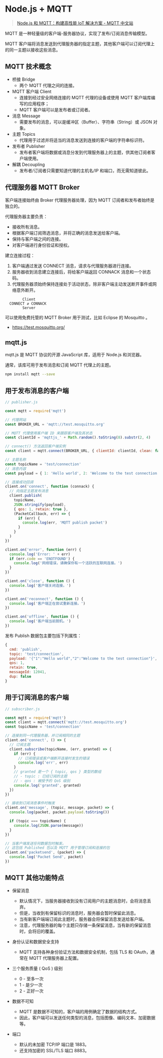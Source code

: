 # Node.js + MQTT

> [Node.js 和 MQTT：构建高性能 IoT 解决方案 - MQTT 中文站](https://www.mqtt.cn/1083.html)

MQTT 是一种轻量级的客户端-服务器协议，实现了发布/订阅消息传输模型。

MQTT 客户端将消息发送到代理服务器的指定主题，其他客户端可以订阅代理上的同一主题以接收这些消息。

## MQTT 技术概念

- 桥接 Bridge
  - 两个 MQTT 代理之间的连接。
- MQTT 客户端 Client
  - 连接到经过安全网络连接的 MQTT 代理的设备或使用 MQTT 客户端库编写的应用程序；
  - MQTT 客户端可以是发布者或订阅者。
- 消息 Message
  - 需要发布的消息，可以是缓冲区（Buffer）、字符串（String）或 JSON 对象。
- 主题 Topics
  - 代理用于过滤并将适当的消息发送到连接的客户端的字符串标识符。
- 发布者 Publisher
  - 发布者客户端将数据或消息分发到代理服务器上的主题，供其他订阅者客户端使用。
- 解耦 Decoupling
  - 发布者/订阅者只需要知道代理的主机名/IP 和端口，而无需知道彼此。

## 代理服务器 MQTT Broker

客户端连接始终由 Broker 代理服务器处理，因为 MQTT 订阅者和发布者始终是独立的。

代理服务器主要负责：

- 接收所有消息。
- 根据客户端订阅筛选消息，并将正确的消息发送给客户端。
- 保持与客户端之间的连接。
- 对客户端进行身份验证和授权。

建立连接过程：

1. 客户端通过发送 CONNECT 消息，请求与代理服务器进行连接。
2. 服务器收到消息建立连接后，将给客户端返回 CONNACK 消息和一个状态码。
3. 代理服务器须始终保持连接处于活动状态，除非客户端主动发送断开事件或网络意外断开。

```
        Client
  CONNECT ⇵ CONNACK
        Server
```

可以使用免费托管的 MQTT Broker 用于测试，比如 Eclipse 的 Mosquitto 。

- <https://test.mosquitto.org/>

## mqtt.js

mqtt.js 是 MQTT 协议的开源 JavaScript 库，适用于 Node.js 和浏览器。

通常，该库可用于发布消息和订阅 MQTT 代理上的主题。

```sh
npm install mqtt --save
```

## 用于发布消息的客户端

```js
// publisher.js

const mqtt = require('mqtt')

// 代理网站
const BROKER_URL = 'mqtt://test.mosquitto.org'

// MQTT 代理使用客户端 ID 来跟踪客户端及其状态
const clientId = 'mqttjs_' + Math.random().toString(8).substr(2, 4)

// connect() 方法返回客户端实例
const client = mqtt.connect(BROKER_URL, { clientId: clientId, clean: false })

// 主题名称
const topicName = 'test/connection'
// 消息内容
const payload = { 1: 'Hello world', 2: 'Welcome to the test connection' }

// 连接成功回调
client.on('connect', function (connack) {
  // 向指定主题发布消息
  client.publish(
    topicName,
    JSON.stringify(payload),
    { qos: 1, retain: true },
    (PacketCallback, err) => {
      if (err) {
        console.log(err, 'MQTT publish packet')
      }
    }
  )
})

client.on('error', function (err) {
  console.log('Error: ' + err)
  if (err.code == 'ENOTFOUND') {
    console.log('网络错误，请确保你有一个活跃的互联网连接。')
  }
})

client.on('close', function () {
  console.log('客户端关闭连接。')
})

client.on('reconnect', function () {
  console.log('客户端正在尝试重新连接。')
})

client.on('offline', function () {
  console.log('客户端当前脱机。')
})
```

发布 Publish 数据包主要包括下列属性：

```js
{
  cmd: 'publish',
  topic: 'test/connection',
  payload: '{"1":"Hello world","2":"Welcome to the test connection"}',
  qos: 1,
  retain: true,
  messageId: 12041,
  dup: false
}
```

## 用于订阅消息的客户端

```js
// subscriber.js

const mqtt = require('mqtt')
const client = mqtt.connect('mqtt://test.mosquitto.org')
const topicName = 'test/connection'

// 连接到同一代理服务器，并订阅相同的主题
client.on('connect', () => {
  // 订阅主题
  client.subscribe(topicName, (err, granted) => {
    if (err) {
      // 订阅错误或客户端断开连接时发生的错误
      console.log('err', err)
    }
    // granted 是一个 { topic, qos } 类型的数组
    // - topic : 已经订阅的主题
    // - qos : 被授予的 QoS 级别
    console.log('granted', granted)
  })
})

// 接收到订阅消息事件时触发
client.on('message', (topic, message, packet) => {
  console.log(packet, packet.payload.toString())

  if (topic === topicName) {
    console.log(JSON.parse(message))
  }
})

// 当客户端发送任何数据包时触发。
// 这包括 Published 包以及 MQTT 用于管理订阅和连接的包
client.on('packetsend', (packet) => {
  console.log('Packet Send', packet)
})
```

## MQTT 其他功能特点

- 保留消息

  - 默认情况下，当服务器接收到没有订阅用户的主题消息时，会将消息丢弃。
  - 但是，当收到有保留标识的消息时，服务器会暂时保留此消息。
  - 当有新客户端端订阅此主题时，服务器会将保留消息发送给客户端。
  - 注意，代理服务器的每个主题只存储一条保留消息，当有新的保留消息时，会将旧的覆盖。

- 身份认证和数据安全支持

  - MQTT 支持各种身份验证方法和数据安全机制，包括 TLS 和 OAuth，通常在 MQTT 代理服务器上配置。

- 三个服务质量 ( QoS ) 级别

  - 0 - 至多一次
  - 1 - 是少一次
  - 2 - 正好一次

- 数据不可知

  - MQTT 是数据不可知的，客户端的用例确定了数据的结构方式。
  - 因此，客户端可以发送任何类型的消息，包括图像、编码文本、加密数据等。

- 端口

  - 默认的未加密 TCP/IP 端口是 1883。
  - 还支持加密的 SSL/TLS 端口 8883。
